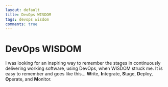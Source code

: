 ```yaml
---
layout: default
title: DevOps WISDOM
tags: devops wisdom
comments: true
---
```

# DevOps WISDOM

I was looking for an inspiring way to remember the stages in continuously delivering working software, using DevOps, when WISDOM struck me. It is easy to remember and goes like this... **W**rite, **I**ntegrate, **S**tage, **D**eploy, **O**perate, and **M**onitor.
